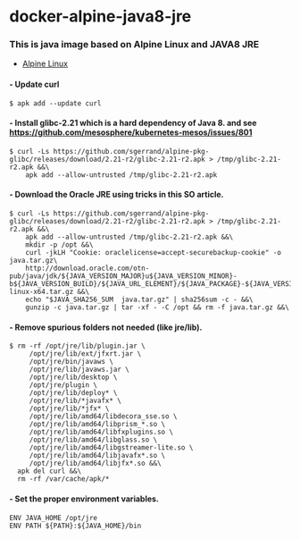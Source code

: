 # docker-alpine-java8-jre

### This is java image based on Alpine Linux and JAVA8 JRE

- [Alpine Linux](https://hub.docker.com/_/alpine/)

#### - Update curl
	$ apk add --update curl

#### - Install glibc-2.21 which is a hard dependency of Java 8. and see https://github.com/mesosphere/kubernetes-mesos/issues/801
	$ curl -Ls https://github.com/sgerrand/alpine-pkg-glibc/releases/download/2.21-r2/glibc-2.21-r2.apk > /tmp/glibc-2.21-r2.apk &&\
		apk add --allow-untrusted /tmp/glibc-2.21-r2.apk

#### - Download the Oracle JRE using tricks in this SO article.
	$ curl -Ls https://github.com/sgerrand/alpine-pkg-glibc/releases/download/2.21-r2/glibc-2.21-r2.apk > /tmp/glibc-2.21-r2.apk &&\
	    apk add --allow-untrusted /tmp/glibc-2.21-r2.apk &&\
	    mkdir -p /opt &&\
	    curl -jkLH "Cookie: oraclelicense=accept-securebackup-cookie" -o java.tar.gz\
	    http://download.oracle.com/otn-pub/java/jdk/${JAVA_VERSION_MAJOR}u${JAVA_VERSION_MINOR}-b${JAVA_VERSION_BUILD}/${JAVA_URL_ELEMENT}/${JAVA_PACKAGE}-${JAVA_VERSION_MAJOR}u${JAVA_VERSION_MINOR}-linux-x64.tar.gz &&\
	    echo "$JAVA_SHA256_SUM  java.tar.gz" | sha256sum -c - &&\
	    gunzip -c java.tar.gz | tar -xf - -C /opt && rm -f java.tar.gz &&\

#### - Remove spurious folders not needed (like jre/lib).
	$ rm -rf /opt/jre/lib/plugin.jar \
         /opt/jre/lib/ext/jfxrt.jar \
         /opt/jre/bin/javaws \
         /opt/jre/lib/javaws.jar \
         /opt/jre/lib/desktop \
         /opt/jre/plugin \
         /opt/jre/lib/deploy* \
         /opt/jre/lib/*javafx* \
         /opt/jre/lib/*jfx* \
         /opt/jre/lib/amd64/libdecora_sse.so \
         /opt/jre/lib/amd64/libprism_*.so \
         /opt/jre/lib/amd64/libfxplugins.so \
         /opt/jre/lib/amd64/libglass.so \
         /opt/jre/lib/amd64/libgstreamer-lite.so \
         /opt/jre/lib/amd64/libjavafx*.so \
         /opt/jre/lib/amd64/libjfx*.so &&\
      apk del curl &&\
      rm -rf /var/cache/apk/*

#### - Set the proper environment variables.
	ENV JAVA_HOME /opt/jre
	ENV PATH ${PATH}:${JAVA_HOME}/bin